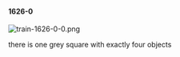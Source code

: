#### 1626-0
![train-1626-0-0.png](https://github.com/lil-lab/nlvr/raw/master/nlvr/train/images/76/train-1626-0-0.png "train-1626-0-0.png")

there is one grey square with exactly four objects